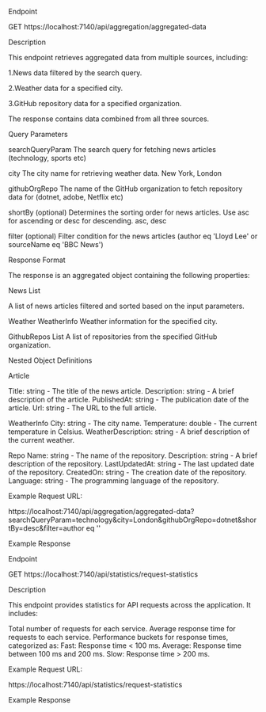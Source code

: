Endpoint

GET https://localhost:7140/api/aggregation/aggregated-data

Description

This endpoint retrieves aggregated data from multiple sources, including:

1.News data filtered by the search query.

2.Weather data for a specified city.

3.GitHub repository data for a specified organization.

The response contains data combined from all three sources.

Query Parameters


searchQueryParam    	The search query for fetching news articles (technology, sports etc)

city	                The city name for retrieving weather data.	New York, London

githubOrgRepo	        The name of the GitHub organization to fetch repository data for (dotnet, adobe, Netflix etc)

shortBy (optional)	  Determines the sorting order for news articles. Use asc for ascending or desc for descending.	asc, desc

filter	(optional)    Filter condition for the news articles	(author eq 'Lloyd Lee' or sourceName eq 'BBC News')


Response Format

The response is an aggregated object containing the following properties:

News	      List<Article>	    A list of news articles filtered and sorted based on the input parameters.

Weather	    WeatherInfo	      Weather information for the specified city.

GithubRepos	List<Repo>	      A list of repositories from the specified GitHub organization.


Nested Object Definitions

Article

Title: string - The title of the news article.
Description: string - A brief description of the article.
PublishedAt: string - The publication date of the article.
Url: string - The URL to the full article.

WeatherInfo
City: string - The city name.
Temperature: double - The current temperature in Celsius.
WeatherDescription: string - A brief description of the current weather.

Repo
Name: string - The name of the repository.
Description: string - A brief description of the repository.
LastUpdatedAt: string - The last updated date of the repository.
CreatedOn: string - The creation date of the repository.
Language: string - The programming language of the repository.


Example Request
URL:

https://localhost:7140/api/aggregation/aggregated-data?searchQueryParam=technology&city=London&githubOrgRepo=dotnet&shortBy=desc&filter=author eq ''


Example Response




Endpoint

GET https://localhost:7140/api/statistics/request-statistics

Description

This endpoint provides statistics for API requests across the application. It includes:

Total number of requests for each service.
Average response time for requests to each service.
Performance buckets for response times, categorized as:
Fast: Response time < 100 ms.
Average: Response time between 100 ms and 200 ms.
Slow: Response time > 200 ms.

Example Request
URL:

https://localhost:7140/api/statistics/request-statistics

Example Response

